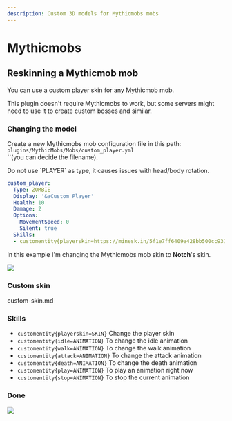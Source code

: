 ```yaml
---
description: Custom 3D models for Mythicmobs mobs
---
```


# Mythicmobs

## Reskinning a Mythicmob mob

You can use a custom player skin for any Mythicmob mob.


<Note>
This plugin doesn't require Mythicmobs to work, but some servers might need to use it to create custom bosses and similar.
</Note>


### Changing the model

Create a new Mythicmobs mob configuration file in this path: `plugins/MythicMobs/Mobs/custom_player.yml`\
\`\`(you can decide the filename).


<Warning>
Do not use `PLAYER` as type, it causes issues with head/body rotation.
</Warning>



```yaml custom_player.yml lines icon="yaml"
custom_player:
  Type: ZOMBIE
  Display: '&aCustom Player'
  Health: 10
  Damage: 2
  Options:
    MovementSpeed: 0
    Silent: true
  Skills:
  - customentity{playerskin=https://minesk.in/5f1e7ff6409e428bb500cc9315bf7ffb} @self ~onSpawn
```


In this example I'm changing the Mythicmobs mob skin to **Notch**'s skin.

![](<../../../../.gitbook/assets/image (111).png>)

### Custom skin


<Card title="custom-skin.md" icon="text" href="/../../mobs/custom-skin.md/">
custom-skin.md
</Card>


### Skills

* `customentity{playerskin=SKIN}` Change the player skin
* `customentity{idle=ANIMATION}` To change the idle animation
* `customentity{walk=ANIMATION}` To change the walk animation
* `customentity{attack=ANIMATION}` To change the attack animation
* `customentity{death=ANIMATION}` To change the death animation
* `customentity{play=ANIMATION}` To play an animation right now
* `customentity{stop=ANIMATION}` To stop the current animation

### Done

![](<../../../../.gitbook/assets/ezgif.com-gif-maker (1).webp>)
